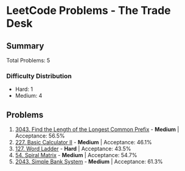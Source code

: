 # LeetCode Problems - The Trade Desk

## Summary
Total Problems: 5

### Difficulty Distribution

- Hard: 1
- Medium: 4

## Problems

1. [3043. Find the Length of the Longest Common Prefix](https://leetcode.com/problems/find-the-length-of-the-longest-common-prefix/) - **Medium** | Acceptance: 56.5%
2. [227. Basic Calculator II](https://leetcode.com/problems/basic-calculator-ii/) - **Medium** | Acceptance: 46.1%
3. [127. Word Ladder](https://leetcode.com/problems/word-ladder/) - **Hard** | Acceptance: 43.5%
4. [54. Spiral Matrix](https://leetcode.com/problems/spiral-matrix/) - **Medium** | Acceptance: 54.7%
5. [2043. Simple Bank System](https://leetcode.com/problems/simple-bank-system/) - **Medium** | Acceptance: 61.3%